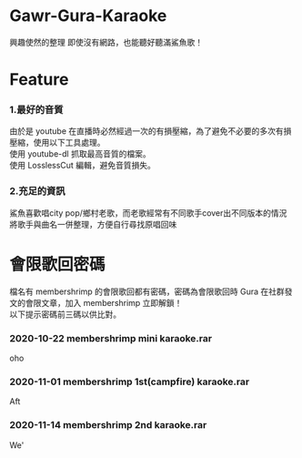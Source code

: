 # Gawr-Gura-Karaoke
興趣使然的整理
即使沒有網路，也能聽好聽滿鯊魚歌！

# Feature
### 1.最好的音質
由於是 youtube 在直播時必然經過一次的有損壓縮，為了避免不必要的多次有損壓縮，使用以下工具處理。\
使用 youtube-dl 抓取最高音質的檔案。\
使用 LosslessCut 編輯，避免音質損失。

### 2.充足的資訊
鯊魚喜歡唱city pop/鄉村老歌，而老歌經常有不同歌手cover出不同版本的情況\
將歌手與曲名一併整理，方便自行尋找原唱回味

# 會限歌回密碼
檔名有 membershrimp 的會限歌回都有密碼，密碼為會限歌回時 Gura 在社群發文的會限文章，加入 membershrimp 立即解鎖！\
以下提示密碼前三碼以供比對。
### 2020-10-22 membershrimp mini karaoke.rar
oho
### 2020-11-01 membershrimp 1st(campfire) karaoke.rar
Aft
### 2020-11-14 membershrimp 2nd karaoke.rar
We'
